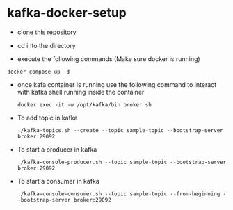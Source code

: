 # kafka-docker-setup

- clone this repository

- cd into the directory

- execute the following commands (Make sure docker is running)

```
docker compose up -d
```

- once kafa container is running use the following command to interact with kafka shell running inside the container

  ```
  docker exec -it -w /opt/kafka/bin broker sh
  ```

- To add topic in kafka

  ```
  ./kafka-topics.sh --create --topic sample-topic --bootstrap-server broker:29092
  ```

- To start a producer in kafka

  ```
  ./kafka-console-producer.sh --topic sample-topic --bootstrap-server broker:29092
  ```

- To start a consumer in kafka

  ```
  ./kafka-console-consumer.sh --topic sample-topic --from-beginning --bootstrap-server broker:29092
  ```
